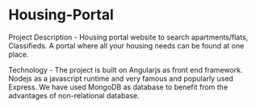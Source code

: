 # Housing-Portal
Project Description - Housing portal website to search apartments/flats, Classifieds. A portal where all your housing needs can be found at one place.

Technology - The project is built on Angularjs as front end framework. Nodejs as a javascript runtime and very famous and popularly used Express. We have used MongoDB as database to benefit from the advantages of non-relational database.
